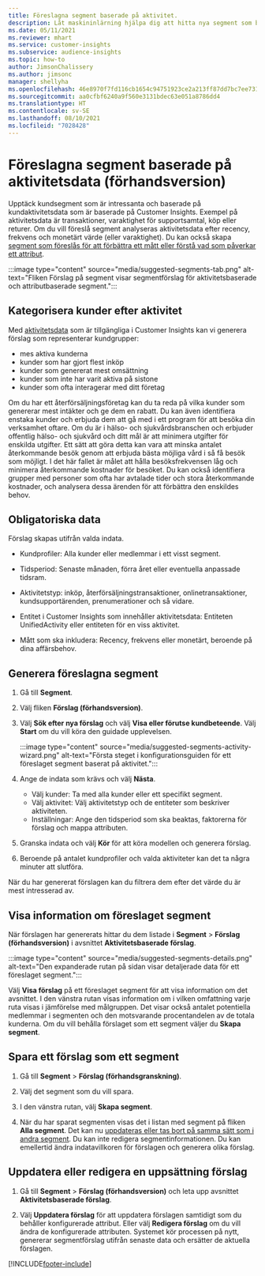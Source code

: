 ```yaml
---
title: Föreslagna segment baserade på aktivitet.
description: Låt maskininlärning hjälpa dig att hitta nya segment som bygger på kundaktiviteter.
ms.date: 05/11/2021
ms.reviewer: mhart
ms.service: customer-insights
ms.subservice: audience-insights
ms.topic: how-to
author: JimsonChalissery
ms.author: jimsonc
manager: shellyha
ms.openlocfilehash: 46e8970f7fd116cb1654c94751923ce2a213ff87dd7bc7ee731a62bbd0093513
ms.sourcegitcommit: aa0cfbf6240a9f560e3131bdec63e051a8786dd4
ms.translationtype: HT
ms.contentlocale: sv-SE
ms.lasthandoff: 08/10/2021
ms.locfileid: "7028428"
---
```

# <a name="suggested-segments-based-on-activity-data-preview"></a>Föreslagna segment baserade på aktivitetsdata (förhandsversion)

Upptäck kundsegment som är intressanta och baserade på kundaktivitetsdata som är baserade på Customer Insights. Exempel på aktivitetsdata är transaktioner, varaktighet för supportsamtal, köp eller returer. Om du vill föreslå segment analyseras aktivitetsdata efter recency, frekvens och monetärt värde (eller varaktighet). Du kan också skapa [segment som föreslås för att förbättra ett mått eller förstå vad som påverkar ett attribut](suggested-segments.md).

:::image type="content" source="media/suggested-segments-tab.png" alt-text="Fliken Förslag på segment visar segmentförslag för aktivitetsbaserade och attributbaserade segment.":::

## <a name="categorize-customers-by-activity"></a>Kategorisera kunder efter aktivitet

Med [aktivitetsdata](activities.md) som är tillgängliga i Customer Insights kan vi generera förslag som representerar kundgrupper:

- mes aktiva kunderna 
- kunder som har gjort flest inköp 
- kunder som genererat mest omsättning 
- kunder som inte har varit aktiva på sistone 
- kunder som ofta interagerar med ditt företag  

Om du har ett återförsäljningsföretag kan du ta reda på vilka kunder som genererar mest intäkter och ge dem en rabatt. Du kan även identifiera enstaka kunder och erbjuda dem att gå med i ett program för att besöka din verksamhet oftare.
Om du är i hälso- och sjukvårdsbranschen och erbjuder offentlig hälso- och sjukvård och ditt mål är att minimera utgifter för enskilda utgifter. Ett sätt att göra detta kan vara att minska antalet återkommande besök genom att erbjuda bästa möjliga vård i så få besök som möjligt. I det här fallet är målet att hålla besöksfrekvensen låg och minimera återkommande kostnader för besöket. Du kan också identifiera grupper med personer som ofta har avtalade tider och stora återkommande kostnader, och analysera dessa ärenden för att förbättra den enskildes behov. 

## <a name="required-data"></a>Obligatoriska data

Förslag skapas utifrån valda indata. 

- Kundprofiler: Alla kunder eller medlemmar i ett visst segment. 

- Tidsperiod: Senaste månaden, förra året eller eventuella anpassade tidsram.

- Aktivitetstyp: inköp, återförsäljningstransaktioner, onlinetransaktioner, kundsupportärenden, prenumerationer och så vidare.  

- Entitet i Customer Insights som innehåller aktivitetsdata: Entiteten UnifiedActivity eller entiteten för en viss aktivitet. 

- Mått som ska inkludera: Recency, frekvens eller monetärt, beroende på dina affärsbehov.

## <a name="generate-suggested-segments"></a>Generera föreslagna segment

1. Gå till **Segment**.

1. Välj fliken **Förslag (förhandsversion)**.

1. Välj **Sök efter nya förslag** och välj **Visa eller förutse kundbeteende**. Välj **Start** om du vill köra den guidade upplevelsen.

   :::image type="content" source="media/suggested-segments-activity-wizard.png" alt-text="Första steget i konfigurationsguiden för ett föreslaget segment baserat på aktivitet.":::

1. Ange de indata som krävs och välj **Nästa**.

   - Välj kunder: Ta med alla kunder eller ett specifikt segment.
   - Välj aktivitet: Välj aktivitetstyp och de entiteter som beskriver aktiviteten.
   - Inställningar: Ange den tidsperiod som ska beaktas, faktorerna för förslag och mappa attributen.

1. Granska indata och välj **Kör** för att köra modellen och generera förslag.

1. Beroende på antalet kundprofiler och valda aktiviteter kan det ta några minuter att slutföra. 

När du har genererat förslagen kan du filtrera dem efter det värde du är mest intresserad av. 

## <a name="view-details-of-a-suggested-segment"></a>Visa information om föreslaget segment

När förslagen har genererats hittar du dem listade i **Segment** > **Förslag (förhandsversion)** i avsnittet **Aktivitetsbaserade förslag**.

:::image type="content" source="media/suggested-segments-details.png" alt-text="Den expanderade rutan på sidan visar detaljerade data för ett föreslaget segment.":::

Välj **Visa förslag** på ett föreslaget segment för att visa information om det avsnittet. I den vänstra rutan visas information om i vilken omfattning varje ruta visas i jämförelse med målgruppen. Det visar också antalet potentiella medlemmar i segmenten och den motsvarande procentandelen av de totala kunderna. Om du vill behålla förslaget som ett segment väljer du **Skapa segment**.    

## <a name="save-a-suggestion-as-a-segment"></a>Spara ett förslag som ett segment

1. Gå till **Segment** > **Förslag (förhandsgranskning)**.

1. Välj det segment som du vill spara. 

1. I den vänstra rutan, välj **Skapa segment**. 

1. När du har sparat segmenten visas det i listan med segment på fliken **Alla segment**. Det kan nu [uppdateras eller tas bort på samma sätt som i andra segment](segments.md). Du kan inte redigera segmentinformationen. Du kan emellertid ändra indatavillkoren för förslagen och generera olika förslag.

## <a name="refresh-or-edit-a-set-of-suggestions"></a>Uppdatera eller redigera en uppsättning förslag

1. Gå till **Segment** > **Förslag (förhandsversion)** och leta upp avsnittet **Aktivitetsbaserade förslag**.

1. Välj **Uppdatera förslag** för att uppdatera förslagen samtidigt som du behåller konfigurerade attribut. Eller välj **Redigera förslag** om du vill ändra de konfigurerade attributen. Systemet kör processen på nytt, genererar segmentförslag utifrån senaste data och ersätter de aktuella förslagen.

[!INCLUDE[footer-include](../includes/footer-banner.md)]
